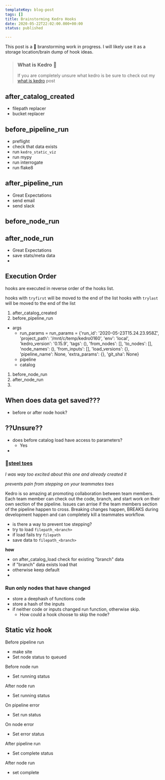 ```yaml
---
templateKey: blog-post
tags: []
title: Brainstorming Kedro Hooks
date: 2020-05-22T22:02:00.000+00:00
status: published

---
```


This post is a 🧠 branstorming work in progress.  I will likely use it as a
storage location/brain dump of hook ideas.

> ### What is Kedro 🤔
>
> If you are completely unsure what kedro is be sure to check out my [what is kedro](https://waylonwalker.com/wike) post

## after_catalog_created

* filepath replacer
* bucket replacer

## before_pipeline_run

* preflight
* check that data exists
* run `kedro_static_viz`
* run mypy
* run interrogate
* run flake8

## after_pipeline_run

* Great Expectations
* send email
* send slack

## before_node_run

## after_node_run

* Great Expectations
* save stats/meta data
*

## Execution Order

hooks are executed in reverse order of the hooks list.

hooks with `tryfirst` will be moved to the end of the list
hooks with `trylast` will be moved to the end of the list

1. after_catalog_created
2. before_pipeline_run

* args
  * run_params = run_params = {'run_id': '2020-05-23T15.24.23.958Z', 'project_path': '/mnt/c/temp/kedro0160', 'env': 'local', 'kedro_version': '0.15.9', 'tags': (), 'from_nodes': \[\], 'to_nodes': \[\], 'node_names': (), 'from_inputs': \[\], 'load_versions': {}, 'pipeline_name': None, 'extra_params': {}, 'git_sha': None}
  * pipeline
  * catalog

1. before_node_run
2. after_node_run
3.

## When does data get saved???

* before or after node hook?

## ??Unsure??

* does before  catalog load have access to parameters?
  * Yes
*

### 🥾[steel toes](https://github.com/waylonwalker/steel-toes/)

_I was way too excited about this one and already created it_

_prevents pain from stepping on your teammates toes_

Kedro is so amazing at promoting collaboration between team members.  Each team member can check out the code, branch, and start work on their own section of the pipeline.  Issues can arrise if the team members section of the pipeline happen to cross.  Breaking changes happen, BREAKS during development happen and can completely kill a teammates workflow.

* is there a way to prevent toe stepping?
* try to load `filepath_<branch>`
* if load fails try `filepath`
* save data to `filepath_<branch>`

**how**

* on after_catalog_load check for existing "branch" data
* if "branch" data exists load that
* otherwise keep default
*

### Run only nodes that have changed

* store a deephash of functions code
* store a hash of the inputs
* if neither code or inputs changed run function, otherwise skip.
  * How could a hook choose to skip the node?

## Static viz hook

Before pipeline run

* make site
* Set node status to queued

Before node run

* Set running status

After node run

* Set running status

On pipeline error

* Set run status

On node error

* Set error status

After pipeline run

* Set complete status

After node run

* set complete
